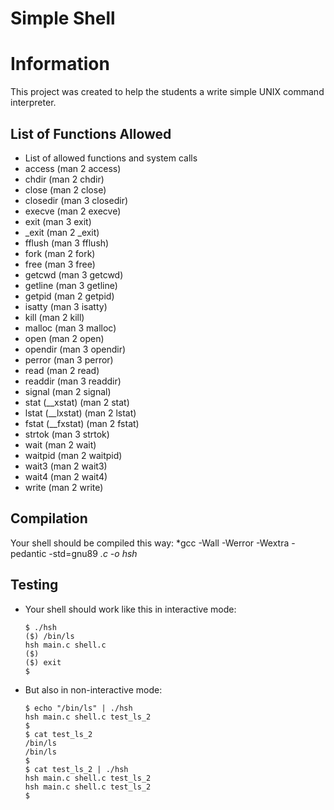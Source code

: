 # Simple Shell

# Information
This project was created to help the students a write simple UNIX command interpreter.

## List of Functions Allowed
* List of allowed functions and system calls
* access (man 2 access)
* chdir (man 2 chdir)
* close (man 2 close)
* closedir (man 3 closedir)
* execve (man 2 execve)
* exit (man 3 exit)
* _exit (man 2 _exit)
* fflush (man 3 fflush)
* fork (man 2 fork)
* free (man 3 free)
* getcwd (man 3 getcwd)
* getline (man 3 getline)
* getpid (man 2 getpid)
* isatty (man 3 isatty)
* kill (man 2 kill)
* malloc (man 3 malloc)
* open (man 2 open)
* opendir (man 3 opendir)
* perror (man 3 perror)
* read (man 2 read)
* readdir (man 3 readdir)
* signal (man 2 signal)
* stat (__xstat) (man 2 stat)
* lstat (__lxstat) (man 2 lstat)
* fstat (__fxstat) (man 2 fstat)
* strtok (man 3 strtok)
* wait (man 2 wait)
* waitpid (man 2 waitpid)
* wait3 (man 2 wait3)
* wait4 (man 2 wait4)
* write (man 2 write)

## Compilation
Your shell should be compiled this way:
*gcc -Wall -Werror -Wextra -pedantic -std=gnu89 *.c -o hsh*

## Testing
* Your shell should work like this in interactive mode:

      $ ./hsh
      ($) /bin/ls
      hsh main.c shell.c
      ($)
      ($) exit
      $

* But also in non-interactive mode:

      $ echo "/bin/ls" | ./hsh
      hsh main.c shell.c test_ls_2
      $
      $ cat test_ls_2
      /bin/ls
      /bin/ls
      $
      $ cat test_ls_2 | ./hsh
      hsh main.c shell.c test_ls_2
      hsh main.c shell.c test_ls_2
      $

